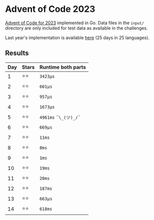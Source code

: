 # Advent of Code 2023
[Advent of Code for 2023](https://adventofcode.com/2023/) implemented in Go. Data files in the `input/` directory are only included for test data as available in the challenges.

Last year's implementation is available [here](https://github.com/DavidvanErkelens/advent-of-code-22) (25 days in 25 languages).

## Results
| Day | Stars | Runtime both parts     |
|-----|-------|------------------------|
| 1   | ⭐⭐    | `3423μs`               |
| 2   | ⭐⭐    | `601μs`                |
| 3   | ⭐⭐    | `957μs`                |
| 4   | ⭐⭐    | `1673μs`               |
| 5   | ⭐⭐    | `4961ms`   `¯\_(ツ)_/¯` |
| 6   | ⭐⭐    | `669μs`                |
| 7   | ⭐⭐    | `11ms`                 |
| 8   | ⭐⭐    | `8ms`                  |
| 9   | ⭐⭐    | `1ms`                  |
| 10  | ⭐⭐    | `19ms`                 |
| 11  | ⭐⭐    | `20ms`                 |
| 12  | ⭐⭐    | `187ms`                |
| 13  | ⭐⭐    | `663μs`                |
| 14  | ⭐⭐    | `618ms`                |